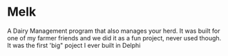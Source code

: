 # Melk
 A Dairy Management program that also manages your herd. It was built for one of my farmer friends and we did it as a fun project, never used though. It was the first 'big" poject I ever built in Delphi

